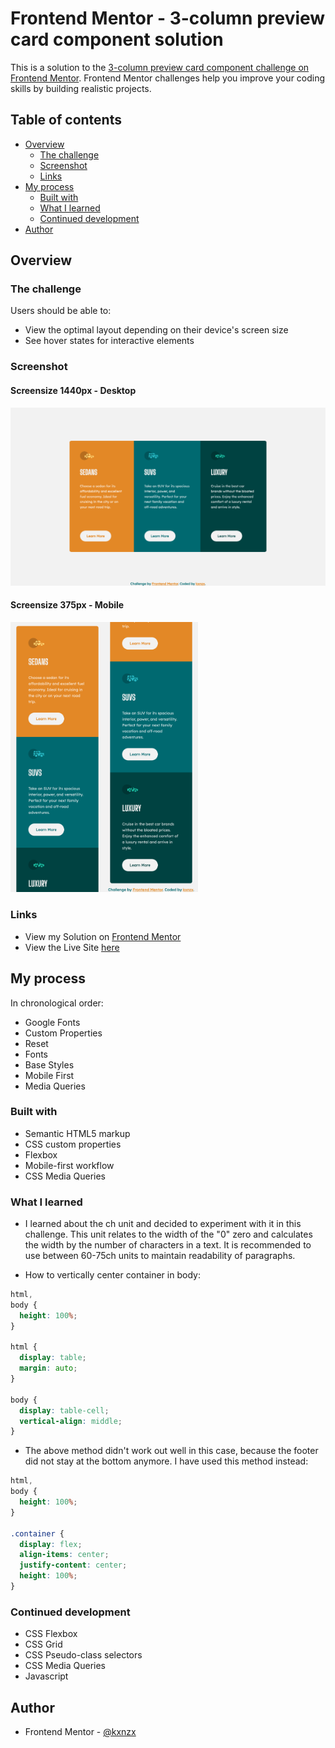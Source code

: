 # Frontend Mentor - 3-column preview card component solution

This is a solution to the [3-column preview card component challenge on Frontend Mentor](https://www.frontendmentor.io/challenges/3column-preview-card-component-pH92eAR2-). Frontend Mentor challenges help you improve your coding skills by building realistic projects.

## Table of contents

- [Overview](#overview)
  - [The challenge](#the-challenge)
  - [Screenshot](#screenshot)
  - [Links](#links)
- [My process](#my-process)
  - [Built with](#built-with)
  - [What I learned](#what-i-learned)
  - [Continued development](#continued-development)
- [Author](#author)

## Overview

### The challenge

Users should be able to:

- View the optimal layout depending on their device's screen size
- See hover states for interactive elements

### Screenshot

#### Screensize 1440px - Desktop

![Screenshot](images/Screenshotcard.png)

#### Screensize 375px - Mobile

<img src="images/Screenshotcard1.png" width="150px" alt="mobile"><img src="images/Screenshotcard2.png" width="150px" alt="mobile">

### Links

- View my Solution on [Frontend Mentor](https://www.frontendmentor.io/solutions/responsive-mobile-first-product-card-website-with-flexbox-rgbdkza9s)
- View the Live Site [here](https://kxnzx.github.io/responsive-product-card/)

## My process

In chronological order:

- Google Fonts
- Custom Properties
- Reset
- Fonts
- Base Styles
- Mobile First
- Media Queries

### Built with

- Semantic HTML5 markup
- CSS custom properties
- Flexbox
- Mobile-first workflow
- CSS Media Queries

### What I learned

- I learned about the ch unit and decided to experiment with it in this challenge. This unit relates to the width of the "0" zero and calculates the width by the number of characters in a text. It is recommended to use between 60-75ch units to maintain readability of paragraphs.

- How to vertically center container in body:

```css
html,
body {
  height: 100%;
}

html {
  display: table;
  margin: auto;
}

body {
  display: table-cell;
  vertical-align: middle;
}
```

- The above method didn't work out well in this case, because the footer did not stay at the bottom anymore. I have used this method instead:

```css
html,
body {
  height: 100%;
}

.container {
  display: flex;
  align-items: center;
  justify-content: center;
  height: 100%;
}
```

### Continued development

- CSS Flexbox
- CSS Grid
- CSS Pseudo-class selectors
- CSS Media Queries
- Javascript

## Author

- Frontend Mentor - [@kxnzx](https://www.frontendmentor.io/profile/kxnzx)
